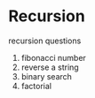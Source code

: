 # Recursion
recursion questions

1. fibonacci number
2. reverse a string
3. binary search
4. factorial
